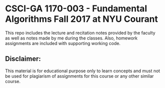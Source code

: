 # CSCI-GA 1170-003 - Fundamental Algorithms Fall 2017 at NYU Courant

This repo includes the lecture and recitation notes provided by the faculty as well as notes made by me during the classes. 
Also, homework assignments are included with supporting working code.


## Disclaimer:

This material is for educational purpose only to learn concepts and must not be used for plagiarism of assignments for this course or any other similar course.

